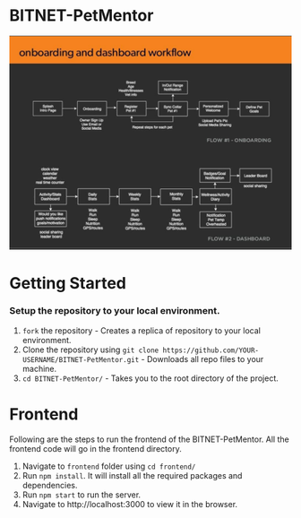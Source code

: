 # BITNET-PetMentor
![Workflow](https://github.com/LeeRenJie/BITNET-PetMentor/blob/master/backend/bitnet_assets/workflow.png)

# Getting Started 
### Setup the repository to your local environment.
1. `fork` the repository - Creates a replica of repository to your local environment.
1. Clone the repository using `git clone https://github.com/YOUR-USERNAME/BITNET-PetMentor.git` - Downloads all repo files to your machine.
1. `cd BITNET-PetMentor/` - Takes you to the root directory of the project.

# Frontend 
Following are the steps to run the frontend of the BITNET-PetMentor. All the frontend code will go in the frontend directory.

1. Navigate to `frontend` folder using `cd frontend/`
1. Run `npm install`. It will install all the required packages and dependencies.
1. Run `npm start` to run the server.
1. Navigate to http://localhost:3000 to view it in the browser.
